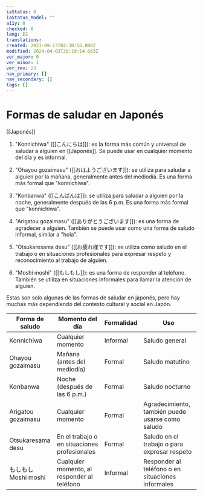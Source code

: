 ```yaml
---
iaStatus: 0
iaStatus_Model: ""
a11y: 0
checked: 0
lang: ES
translations: 
created: 2023-09-13T02:30:56.000Z
modified: 2024-04-03T20:19:14.663Z
ver_major: 0
ver_minor: 1
ver_rev: 23
nav_primary: []
nav_secondary: []
tags: []
---
```

# Formas de saludar en Japonés

[[Japonés]]

1.  "Konnichiwa" ([[こんにちは]]): es la forma más común y universal de saludar a alguien en [[Japonés]]. Se puede usar en cualquier momento del día y es informal.
2.  "Ohayou gozaimasu" ([[おはようございます]]): se utiliza para saludar a alguien por la mañana, generalmente antes del mediodía. Es una forma más formal que "konnichiwa". 
3.  "Konbanwa" ([[こんばんは]]): se utiliza para saludar a alguien por la noche, generalmente después de las 6 p.m. Es una forma más formal que "konnichiwa".
4.  "Arigatou gozaimasu" ([[ありがとうございます]]): es una forma de agradecer a alguien. También se puede usar como una forma de saludo informal, similar a "hola".
5. "Otsukaresama desu" ([[お疲れ様です]]): se utiliza como saludo en el trabajo o en situaciones profesionales para expresar respeto y reconocimiento al trabajo de alguien.
    
7.  "Moshi moshi" ([[もしもし]]): es una forma de responder al teléfono. También se utiliza en situaciones informales para llamar la atención de alguien.
    

Estas son solo algunas de las formas de saludar en japonés, pero hay muchas más dependiendo del contexto cultural y social en Japón.

| Forma de saludo   | Momento del día    | Formalidad   | Uso                                   |
|------------------|--------------------|-------------|--------------------------------------|
| Konnichiwa       | Cualquier momento  | Informal    | Saludo general                        |
| Ohayou gozaimasu | Mañana (antes del mediodía) | Formal | Saludo matutino |
| Konbanwa         | Noche (después de las 6 p.m.) | Formal | Saludo nocturno |
| Arigatou gozaimasu | Cualquier momento | Formal | Agradecimiento, también puede usarse como saludo |
| Otsukaresama desu| En el trabajo o en situaciones profesionales | Formal | Saludo en el trabajo o para expresar respeto |
| もしもし<br/>Moshi moshi  | Cualquier momento, al responder al teléfono | Informal | Responder al teléfono o en situaciones informales |
